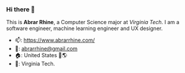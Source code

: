 ### Hi there 👋
This is **Abrar Rhine**, a Computer Science major at *Virginia Tech*. 
I am a software engineer, machine learning engineer and UX designer. 
- 📫: https://www.abrarrhine.com/  
- 📧: abrarrhine@gmail.com
- 🏠: United States 🗽🌎 
- 🏫: Virginia Tech.
